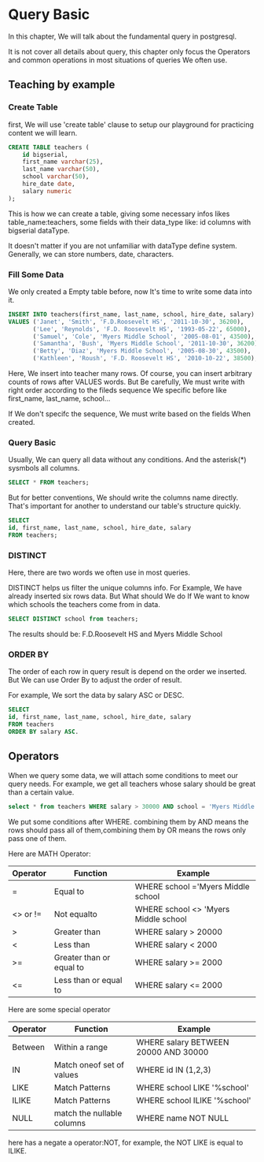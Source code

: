 # Query Basic

In this chapter, We will talk about the fundamental query in postgresql. 

It is  not cover all details about query, this chapter only focus the Operators and common operations in most situations of queries We often use. 

## Teaching by example

### Create Table
first, We will use 'create table' clause to setup our playground for practicing content we will learn.

```sql
CREATE TABLE teachers (
    id bigserial,
    first_name varchar(25),
    last_name varchar(50),
    school varchar(50),
    hire_date date,
    salary numeric
);
```
This is how we can create a table, giving some necessary infos likes table_name:teachers, some fields with their data_type like: id columns with bigserial dataType.

It doesn't matter if you are not unfamiliar with dataType define system. Generally, we can store numbers, date, characters.

### Fill Some Data

We only created a Empty table before, now It's time to write some data into it.

```sql
INSERT INTO teachers(first_name, last_name, school, hire_date, salary)
VALUES ('Janet', 'Smith', 'F.D.Roosevelt HS', '2011-10-30', 36200),
       ('Lee', 'Reynolds', 'F.D. Roosevelt HS', '1993-05-22', 65000),
       ('Samuel', 'Cole', 'Myers Middle School', '2005-08-01', 43500),
       ('Samantha', 'Bush', 'Myers Middle School', '2011-10-30', 36200),
       ('Betty', 'Diaz', 'Myers Middle School', '2005-08-30', 43500),
       ('Kathleen', 'Roush', 'F.D. Roosevelt HS', '2010-10-22', 38500);
```

Here, We insert into teacher many rows. Of course, you can insert arbitrary counts of rows after VALUES words. But Be carefully, We must write with right order according to the fileds sequence We specific before like first_name, last_name, school...

If We don't specifc the sequence, We must write based on the fields When created.

### Query Basic

Usually, We can query all data without any conditions. And the asterisk(*) sysmbols all columns.

```sql
SELECT * FROM teachers;
```

But for better conventions, We should write the columns name directly. That's important for another to understand our table's structure quickly.

```sql
SELECT
id, first_name, last_name, school, hire_date, salary 
FROM teachers;
```


### DISTINCT

Here, there are two words we often use in most queries.

DISTINCT helps us filter the unique columns info. For Example, We have already inserted six rows data. But What should We do If We want to know which schools the teachers come from  in data. 

```sql
SELECT DISTINCT school from teachers;
```
The results should be: F.D.Roosevelt HS and Myers Middle School

### ORDER BY

The order of each row in query result is depend on the order we inserted. But We can use Order By to adjust the order of result.

For example, We sort the data by salary ASC or DESC.

```sql
SELECT 
id, first_name, last_name, school, hire_date, salary 
FROM teachers 
ORDER BY salary ASC.
```


## Operators

When we query some data, we will attach some conditions to meet our query needs. For example, we get all teachers whose salary should be great than a certain value.

```sql
select * from teachers WHERE salary > 30000 AND school = 'Myers Middle school';
```
We put some conditions after WHERE. combining them by AND means the rows should pass all of them,combining them by OR means the rows only pass one of them. 

Here are MATH Operator:

|Operator| Function| Example|
| -------| --------| -------|
|=       |Equal to |WHERE school ='Myers Middle school|
|<> or !=|Not equalto|WHERE school <> 'Myers Middle school|
| >      | Greater than| WHERE salary > 20000|
|<       | Less than | WHERE salary <  2000|
|>=| Greater than or equal to | WHERE salary >= 2000| 
|<=| Less than or equal to | WHERE salary <= 2000| 


Here are some special operator

|Operator| Function| Example|
| -------| --------| -------|
|Between|Within a range | WHERE salary BETWEEN 20000 AND 30000|
|IN | Match oneof set of values| WHERE id IN (1,2,3)|
|LIKE| Match Patterns| WHERE school LIKE '%school'|
|ILIKE| Match Patterns| WHERE school ILIKE '%school'|
|NULL| match the nullable columns| WHERE name NOT NULL|
here has a negate a operator:NOT, for example, the NOT LIKE is equal to ILIKE.


